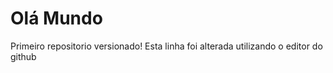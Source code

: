 # Olá Mundo
 Primeiro repositorio versionado!
 Esta linha foi alterada utilizando o editor do github
 
